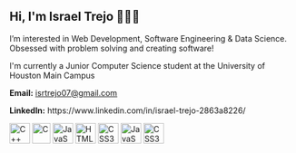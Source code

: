 <h2>Hi, I'm Israel Trejo 👋👋👋</h2>
<p>I’m interested in Web Development, Software Engineering & Data Science. Obsessed with problem solving and creating software!</p>
<p>I'm currently a Junior Computer Science student at the University of Houston Main Campus</p>
<p>
<!--   <img src="https://cdn3.iconfinder.com/data/icons/web-ui-3/128/Mail-2-512.png" width="18" height="18" alt="Email Icon" style="vertical-align: middle; margin-right: 5px;"> -->
  <strong>Email:</strong> <a href="mailto:isrtrejo07@gmail.com"><ins>isrtrejo07@gmail.com</ins></a>
<!--   LinkedIn: https://www.linkedin.com/in/israel-trejo-2863a8226/ -->
</p>
<p><strong>LinkedIn:</strong> https://www.linkedin.com/in/israel-trejo-2863a8226/</p>

<a><img src="https://upload.wikimedia.org/wikipedia/commons/1/18/ISO_C%2B%2B_Logo.svg" width="36" height="36" alt="C++" style="max-width: 100%;"></a>
<a><img src="https://upload.wikimedia.org/wikipedia/commons/thumb/1/18/C_Programming_Language.svg/926px-C_Programming_Language.svg.png" width="32" height="36" alt="C" style="max-width: 100%;"></a>
<a><img src="https://encrypted-tbn0.gstatic.com/images?q=tbn:ANd9GcR1z0LC70CF3lPE1Xe-Uka4Y5sSlLzrAVHCQg&s" width="36" height="36" alt="JavaScript" style="max-width: 100%;"></a>
<a><img src="https://raw.githubusercontent.com/danielcranney/readme-generator/main/public/icons/skills/html5-colored.svg" width="36" height="36" alt="HTML5" style="max-width: 100%;"></a>
<a><img src="https://raw.githubusercontent.com/danielcranney/readme-generator/main/public/icons/skills/css3-colored.svg" width="36" height="36" alt="CSS3" style="max-width: 100%;"></a>
<a><img src="https://raw.githubusercontent.com/danielcranney/readme-generator/main/public/icons/skills/javascript-colored.svg" width="36" height="36" alt="JavaScript" style="max-width: 100%;"></a>
<a><img src="https://upload.wikimedia.org/wikipedia/commons/thumb/4/4c/Typescript_logo_2020.svg/1024px-Typescript_logo_2020.svg.png" width="36" height="36" alt="CSS3" style="max-width: 100%;"></a>


<!---
Israeli21/Israeli21 is a ✨ special ✨ repository because its `README.md` (this file) appears on your GitHub profile.
You can click the Preview link to take a look at your changes. 👋👀🌱💞️📫
--->
